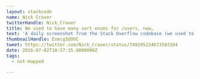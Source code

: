 ```yaml
---
layout: stackcode
name: Nick Craver
twitterHandle: Nick_Craver
title: We used to have many sort enums for /users, now…
text: 'A daily screenshot from the Stack Overflow codebase (we used to have many sort enums for /users, now…). '
thumbnailHandle: Exmcg5QOUC
tweet: https://twitter.com/Nick_Craver/status/749195224673583104
date: 2016-07-02T10:57:15.0000000Z
tags:
  - not-mapped

---
```

